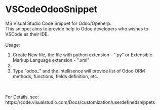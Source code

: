 # VSCodeOdooSnippet
MS Visual Studio Code Snippet for Odoo/Openerp.
<br/>
This snippet aims to provide help to Odoo developers who wishes to VSCode as their IDE.
<br/>
<br/>
Usage:<br/>
1. Create New file, the file with python extension - ".py" or Extensible Markup Language extension - ".xml"
2. <br/>
2. Type "odoo_" and the intellisence will provide list of Odoo ORM methods, functions, fields definition, etc.
<br/>
<br/>
For Details, see: https://code.visualstudio.com/Docs/customization/userdefinedsnippets
